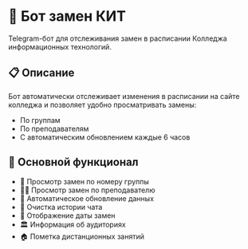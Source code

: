 # 🤖 Бот замен КИТ

Telegram-бот для отслеживания замен в расписании Колледжа информационных технологий.

## 📋 Описание

Бот автоматически отслеживает изменения в расписании на сайте колледжа и позволяет удобно просматривать замены:
- По группам
- По преподавателям
- С автоматическим обновлением каждые 6 часов

## 🚀 Основной функционал

- 👥 Просмотр замен по номеру группы
- 👨‍🏫 Просмотр замен по преподавателю
- 🔄 Автоматическое обновление данных
- 🧹 Очистка истории чата
- 📅 Отображение даты замен
- 🏛 Информация об аудиториях
- 🏠 Пометка дистанционных занятий
